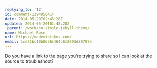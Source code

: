 ```yaml
---
replying_to: '12'
id: comment-1394856414
date: 2014-05-20T02:48:28Z
updated: 2014-05-20T02:48:28Z
_parent: /work/so-simple-jekyll-theme/
name: Michael Rose
url: https://mademistakes.com/
email: 1ce71bc10b86565464b612093d89707e
---
```


Do you have a link to the page you're trying to share so I can look at
the source to troubleshoot?
